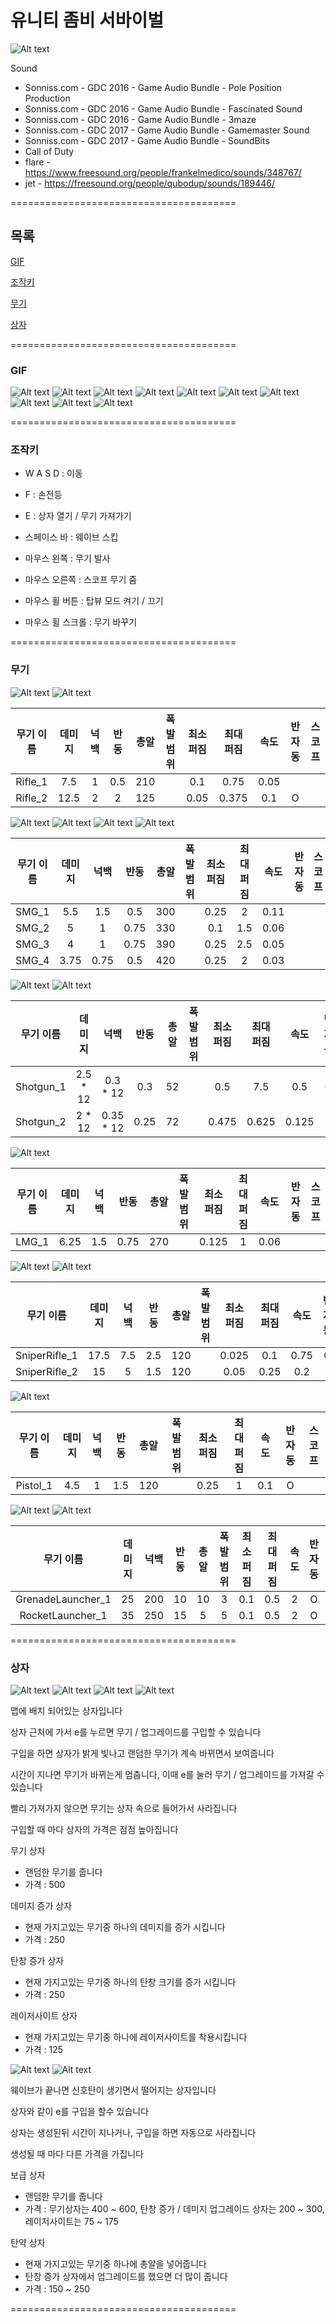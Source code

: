 # 유니티 좀비 서바이벌

![Alt text](/Images/Image_Title_1.png)

Sound
- Sonniss.com - GDC 2016 - Game Audio Bundle - Pole Position Production
- Sonniss.com - GDC 2016 - Game Audio Bundle - Fascinated Sound
- Sonniss.com - GDC 2016 - Game Audio Bundle - 3maze
- Sonniss.com - GDC 2017 - Game Audio Bundle - Gamemaster Sound
- Sonniss.com - GDC 2017 - Game Audio Bundle - SoundBits
- Call of Duty
- flare - https://www.freesound.org/people/frankelmedico/sounds/348767/
- jet - https://freesound.org/people/qubodup/sounds/189446/

=======================================

## 목록
[GIF](https://github.com/Newfoldergames/Zombie#gif)

[조작키](https://github.com/Newfoldergames/Zombie#조작키)

[무기](https://github.com/Newfoldergames/Zombie#무기)

[상자](https://github.com/Newfoldergames/Zombie#상자)

=======================================

### GIF
![Alt text](/Images/Image_1.gif)
![Alt text](/Images/Image_2.gif)
![Alt text](/Images/Image_3.gif)
![Alt text](/Images/Image_4.gif)
![Alt text](/Images/Image_5.gif)
![Alt text](/Images/Image_6.gif)
![Alt text](/Images/Image_7.gif)
![Alt text](/Images/Image_8.gif)
![Alt text](/Images/Image_9.gif)
![Alt text](/Images/Image_10.gif)

=======================================

### 조작키

- W A S D : 이동
- F : 손전등
- E : 상자 열기 / 무기 가져가기
- 스페이스 바 : 웨이브 스킵

- 마우스 왼쪽 : 무기 발사
- 마우스 오른쪽 : 스코프 무기 줌
- 마우스 휠 버튼 : 탑뷰 모드 켜기 / 끄기
- 마우스 휠 스크롤 : 무기 바꾸기


=======================================

### 무기

![Alt text](/Images/Image_Rifle_1.png)
![Alt text](/Images/Image_Rifle_2.png)

| 무기 이름 | 데미지 | 넉백 | 반동 | 총알 | 폭발 범위 | 최소 퍼짐 | 최대 퍼짐 | 속도 | 반자동 | 스코프 |
|:---------:|:------:|:----:|:----:|:----:|:---------:|:---------:|:---------:|:----:|:------:|:------:|
|  Rifle_1  |   7.5  |   1  |  0.5 |  210 |           |    0.1    |   0.75    | 0.05 |        |        |
|  Rifle_2  |  12.5  |   2  |   2  |  125 |           |    0.05   |   0.375   |  0.1 |    O   |        |

![Alt text](/Images/Image_SMG_1.png)
![Alt text](/Images/Image_SMG_2.png)
![Alt text](/Images/Image_SMG_3.png)
![Alt text](/Images/Image_SMG_4.png)

| 무기 이름 | 데미지 | 넉백 | 반동 | 총알 | 폭발 범위 | 최소 퍼짐 | 최대 퍼짐 | 속도 | 반자동 | 스코프 |
|:---------:|:------:|:----:|:----:|:----:|:---------:|:---------:|:---------:|:----:|:------:|:------:|
|   SMG_1   |   5.5  |  1.5 |  0.5 |  300 |           |    0.25   |     2     | 0.11 |        |        |
|   SMG_2   |    5   |   1  | 0.75 |  330 |           |    0.1    |    1.5    | 0.06 |        |        |
|   SMG_3   |    4   |   1  | 0.75 |  390 |           |    0.25   |    2.5    | 0.05 |        |        |
|   SMG_4   |  3.75  | 0.75 |  0.5 |  420 |           |    0.25   |     2     | 0.03 |        |        |

![Alt text](/Images/Image_Shotgun_1.png)
![Alt text](/Images/Image_Shotgun_2.png)

| 무기 이름 |  데미지  |    넉백   | 반동 | 총알 | 폭발 범위 | 최소 퍼짐 | 최대 퍼짐 |  속도 | 반자동 | 스코프 |
|:---------:|:--------:|:---------:|:----:|:----:|:---------:|:---------:|:---------:|:-----:|:------:|:------:|
| Shotgun_1 | 2.5 * 12 |  0.3 * 12 |  0.3 |  52  |           |    0.5    |    7.5    |  0.5  |    O   |        |
| Shotgun_2 |  2 * 12  | 0.35 * 12 | 0.25 |  72  |           |   0.475   |   0.625   | 0.125 |        |        |

![Alt text](/Images/Image_LMG_1.png)

| 무기 이름 | 데미지 | 넉백 | 반동 | 총알 | 폭발 범위 | 최소 퍼짐 | 최대 퍼짐 | 속도 | 반자동 | 스코프 |
|:---------:|:------:|:----:|:----:|:----:|:---------:|:---------:|:---------:|:----:|:------:|:------:|
|   LMG_1   |  6.25  |  1.5 | 0.75 |  270 |           |   0.125   |     1     | 0.06 |        |        |

![Alt text](/Images/Image_SniperRifle_1.png)
![Alt text](/Images/Image_SniperRifle_2.png)

|   무기 이름   | 데미지 | 넉백 | 반동 | 총알 | 폭발 범위 | 최소 퍼짐 | 최대 퍼짐 | 속도 | 반자동 | 스코프 |
|:-------------:|:------:|:----:|:----:|:----:|:---------:|:---------:|:---------:|:----:|:------:|:------:|
| SniperRifle_1 |  17.5  |  7.5 |  2.5 |  120 |           |   0.025   |    0.1    | 0.75 |    O   |    O   |
| SniperRifle_2 |   15   |   5  |  1.5 |  120 |           |    0.05   |   0.25    |  0.2 |        |    O   |

![Alt text](/Images/Image_Pistol_1.png)

| 무기 이름 | 데미지 | 넉백 | 반동 | 총알 | 폭발 범위 | 최소 퍼짐 | 최대 퍼짐 | 속도 | 반자동 | 스코프 |
|:---------:|:------:|:----:|:----:|:----:|:---------:|:---------:|:---------:|:----:|:------:|:------:|
|  Pistol_1 |   4.5  |   1  |  1.5 |  120 |           |    0.25   |     1     |  0.1 |    O   |        |

![Alt text](/Images/Image_GrenadeLauncher_1.png)
![Alt text](/Images/Image_RocketLauncher_1.png)

|     무기 이름     | 데미지 | 넉백 | 반동 | 총알 | 폭발 범위 | 최소 퍼짐 | 최대 퍼짐 | 속도 | 반자동 | 스코프 |
|:-----------------:|:------:|:----:|:----:|:----:|:---------:|:---------:|:---------:|:----:|:------:|:------:|
| GrenadeLauncher_1 |   25   |  200 |  10  |  10  |     3     |    0.1    |    0.5    |   2  |    O   |        |
|  RocketLauncher_1 |   35   |  250 |  15  |   5  |     5     |    0.1    |    0.5    |   2  |    O   |        |

=======================================

### 상자
![Alt text](/Images/Image_Box_1.png)
![Alt text](/Images/Image_Box_2.png)
![Alt text](/Images/Image_Box_3.png)
![Alt text](/Images/Image_Box_4.png)

맵에 배치 되어있는 상자입니다

상자 근처에 가서 e를 누르면 무기 / 업그레이드를 구입할 수 있습니다

구입을 하면 상자가 밝게 빛나고 랜덤한 무기가 계속 바뀌면서 보여줍니다

시간이 지나면 무기가 바뀌는게 멈춥니다, 이때 e를 눌러 무기 / 업그레이드를 가져갈 수 있습니다

빨리 가져가지 않으면 무기는 상자 속으로 들어가서 사라집니다

구입할 때 마다 상자의 가격은 점점 높아집니다


무기 상자
- 랜덤한 무기를 줍니다
- 가격 : 500

데미지 증가 상자
- 현재 가지고있는 무기중 하나의 데미지를 증가 시킵니다
- 가격 : 250

탄창 증가 상자
- 현재 가지고있는 무기중 하나의 탄창 크기를 증가 시킵니다
- 가격 : 250

레이저사이트 상자
- 현재 가지고있는 무기중 하나에 레이저사이트를 착용시킵니다
- 가격 : 125


![Alt text](/Images/Image_Crate_1.png)
![Alt text](/Images/Image_Crate_2.png)

웨이브가 끝나면 신호탄이 생기면서 떨어지는 상자입니다

상자와 같이 e를 구입을 할수 있습니다

상자는 생성된뒤 시간이 지나거나, 구입을 하면 자동으로 사라집니다

생성될 때 마다 다른 가격을 가집니다


보급 상자
- 랜덤한 무기를 줍니다
- 가격 : 무기상자는 400 ~ 600, 탄창 증가 / 데미지 업그레이드 상자는 200 ~ 300, 레이저사이트는 75 ~ 175

탄약 상자
- 현재 가지고있는 무기중 하나에 총알을 넣어줍니다
- 탄창 증가 상자에서 업그레이드를 했으면 더 많이 줍니다
- 가격 : 150 ~ 250

=======================================

